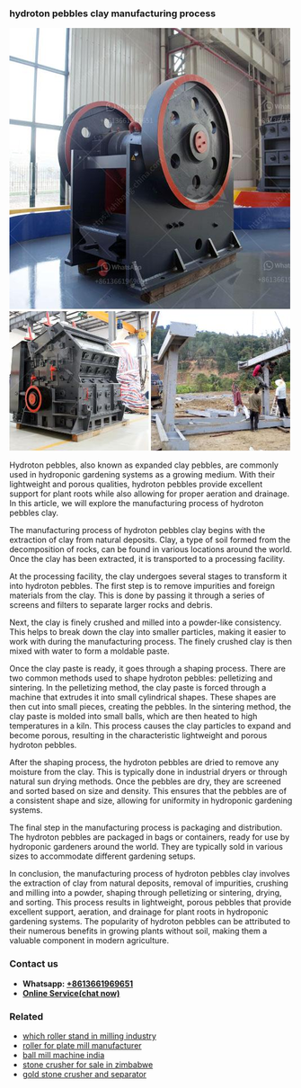 <h3>hydroton pebbles clay manufacturing process</h3><img src='1708322567.jpg' alt=''><p>Hydroton pebbles, also known as expanded clay pebbles, are commonly used in hydroponic gardening systems as a growing medium. With their lightweight and porous qualities, hydroton pebbles provide excellent support for plant roots while also allowing for proper aeration and drainage. In this article, we will explore the manufacturing process of hydroton pebbles clay.</p><p>The manufacturing process of hydroton pebbles clay begins with the extraction of clay from natural deposits. Clay, a type of soil formed from the decomposition of rocks, can be found in various locations around the world. Once the clay has been extracted, it is transported to a processing facility.</p><p>At the processing facility, the clay undergoes several stages to transform it into hydroton pebbles. The first step is to remove impurities and foreign materials from the clay. This is done by passing it through a series of screens and filters to separate larger rocks and debris.</p><p>Next, the clay is finely crushed and milled into a powder-like consistency. This helps to break down the clay into smaller particles, making it easier to work with during the manufacturing process. The finely crushed clay is then mixed with water to form a moldable paste.</p><p>Once the clay paste is ready, it goes through a shaping process. There are two common methods used to shape hydroton pebbles: pelletizing and sintering. In the pelletizing method, the clay paste is forced through a machine that extrudes it into small cylindrical shapes. These shapes are then cut into small pieces, creating the pebbles. In the sintering method, the clay paste is molded into small balls, which are then heated to high temperatures in a kiln. This process causes the clay particles to expand and become porous, resulting in the characteristic lightweight and porous hydroton pebbles.</p><p>After the shaping process, the hydroton pebbles are dried to remove any moisture from the clay. This is typically done in industrial dryers or through natural sun drying methods. Once the pebbles are dry, they are screened and sorted based on size and density. This ensures that the pebbles are of a consistent shape and size, allowing for uniformity in hydroponic gardening systems.</p><p>The final step in the manufacturing process is packaging and distribution. The hydroton pebbles are packaged in bags or containers, ready for use by hydroponic gardeners around the world. They are typically sold in various sizes to accommodate different gardening setups.</p><p>In conclusion, the manufacturing process of hydroton pebbles clay involves the extraction of clay from natural deposits, removal of impurities, crushing and milling into a powder, shaping through pelletizing or sintering, drying, and sorting. This process results in lightweight, porous pebbles that provide excellent support, aeration, and drainage for plant roots in hydroponic gardening systems. The popularity of hydroton pebbles can be attributed to their numerous benefits in growing plants without soil, making them a valuable component in modern agriculture.</p><h3>Contact us</h3><ul><li><strong>Whatsapp:&nbsp;<a href="https://wa.me/8613661969651">+8613661969651</a></strong></li><li><a href="https://swt.shibang-china.com/?git&amp;zhl&amp;hydroton pebbles clay manufacturing process"><strong>Online Service(chat now)</strong></a></li></ul><h3>Related</h3><ul><li><a href='which roller stand in milling industry.md'>which roller stand in milling industry</a></li><li><a href='roller for plate mill manufacturer.md'>roller for plate mill manufacturer</a></li><li><a href='ball mill machine india.md'>ball mill machine india</a></li><li><a href='stone crusher for sale in zimbabwe.md'>stone crusher for sale in zimbabwe</a></li><li><a href='gold stone crusher and separator.md'>gold stone crusher and separator</a></li></ul>